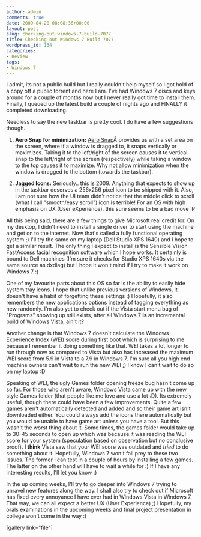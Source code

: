```yaml
---
author: admin
comments: true
date: 2009-04-20 08:08:36+00:00
layout: post
slug: checking-out-windows-7-build-7077
title: Checking out Windows 7 Build 7077
wordpress_id: 134
categories:
- Review
tags:
- Windows 7
---
```


I admit, its not a public build but I really couldn't help myself so I got hold of a copy off a public torrent and here I am. I've had Windows 7 discs and keys around for a couple of months now but I never really got time to install them. Finally, I queued up the latest build a couple of nights ago and FINALLY it completed downloading.

Needless to say the new taskbar is pretty cool. I do have a few suggestions though.



	
  1. **Aero Snap for minimization:** [Aero Snap](http://blogs.msdn.com/e7/archive/2009/03/17/designing-aero-snap.aspx)Â provides us with a set area on the screen, where if a window is dragged to, it snaps vertically or maximizes. Taking it to the left/right of the screen causes it to vertical snap to the left/right of the screen (respectively) while taking a window to the top causes it to maximize. Why not allow minimization when the window is dragged to the bottom (towards the taskbar).

	
  2. **Jagged Icons:** Seriously.. this is 2009. Anything that expects to show up in the taskbar deserves a 256x256 pixel icon to be shipped with it. Also, I am not sure how the UI team didn't notice that the middle click to scroll (what I call "smooth/easy scroll") icon is terrible! For an OS with high emphasis on UX (User eXperience), this sure seems to be a bad move :P


All this being said, there are a few things to give Microsoft real credit for. On my desktop, I didn't need to install a single driver to start using the machine and get on to the internet. Now that's called a fully functional operating system ;) I'll try the same on my laptop (Dell Studio XPS 1640) and I hope to get a similar result. The only thing I expect to install is the Sensible Vision FastAccess facial recognition software which I hope works. It certainly is bound to Dell machines (I'm sure it checks for Studio XPS 1640s via the same source as dxdiag) but I hope it won't mind if I try to make it work on Windows 7 :)

One of my favourite parts about this OS so far is the ability to easily hide system tray icons. I hope that unlike previous versions of Windows, it doesn't have a habit of forgetting these settings :) Hopefully, it also remembers the new applications options instead of tagging everything as new randomly. I'm also yet to check out if the Vista start menu bug of "Programs" showing up still exists, after all Windows 7 **is** an incremental build of Windows Vista, ain't it?

Another change is that Windows 7 doesn't calculate the Windows Experience Index (WEI) score during first boot which is surprising to me because I remember it doing something like that. WEI takes a lot longer to run through now as compared to Vista but also has increased the maximum WEI score from 5.9 in Vista to a 7.9 in Windows 7. I'm sure all you high end machine owners can't wait to run the new WEI ;) I know I can't wait to do so on my laptop :D

Speaking of WEI, the ugly Games folder opening freeze bug hasn't come up so far. For those who aren't aware, Windows Vista came up with the new style Games folder (that people like me love and use a lot :D). Its extremely useful, though there could have been a few improvements. Quite a few games aren't automatically detected and added and so their game art isn't downloaded either. You could always add the icons there automatically but you would be unable to have game art unless you have a tool. But this wasn't the worst thing about it. Some times, the games folder would take up to 30-45 seconds to open up which was because it was reading the WEI score for your system (speculation based on observation but no conclusive proof). I **think** Vista saw that your WEI score was outdated and _tried_ to do something about it. Hopefully, Windows 7 won't fall prey to these two issues. The former I can test in a couple of hours by installing a few games. The latter on the other hand will have to wait a while for :) If I have any interesting results, I'll let you know :)

In the up coming weeks, I'll try to go deeper into Windows 7 trying to unravel new features along the way. I shall also try to check out if Microsoft has fixed every annoyance I have ever had in Windows Vista in Windows 7. That way, we can all expect a better UX (User Experience) ;) Hopefully, my orals examinations in the upcoming weeks and final project presentation in college won't come in the way :)

[gallery link="file"]
